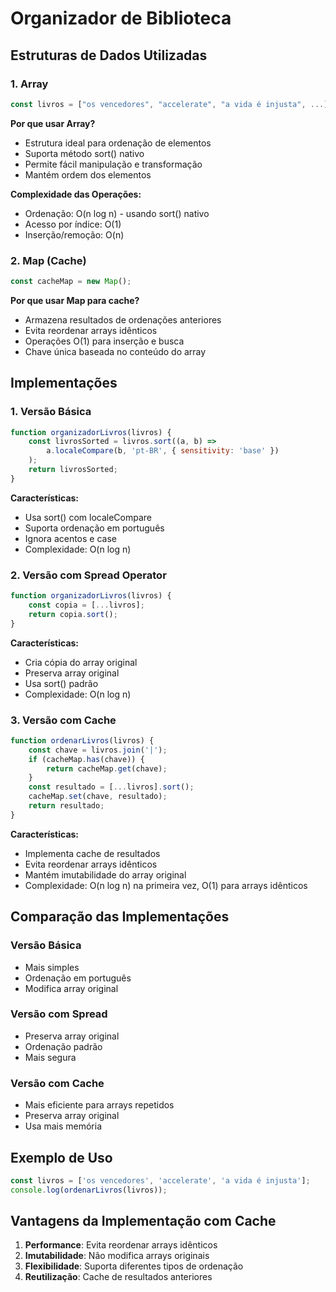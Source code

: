 # Organizador de Biblioteca

## Estruturas de Dados Utilizadas

### 1. Array
```javascript
const livros = ["os vencedores", "accelerate", "a vida é injusta", ...]
```

**Por que usar Array?**
- Estrutura ideal para ordenação de elementos
- Suporta método sort() nativo
- Permite fácil manipulação e transformação
- Mantém ordem dos elementos

**Complexidade das Operações:**
- Ordenação: O(n log n) - usando sort() nativo
- Acesso por índice: O(1)
- Inserção/remoção: O(n)

### 2. Map (Cache)
```javascript
const cacheMap = new Map();
```

**Por que usar Map para cache?**
- Armazena resultados de ordenações anteriores
- Evita reordenar arrays idênticos
- Operações O(1) para inserção e busca
- Chave única baseada no conteúdo do array

## Implementações

### 1. Versão Básica
```javascript
function organizadorLivros(livros) {
    const livrosSorted = livros.sort((a, b) =>
        a.localeCompare(b, 'pt-BR', { sensitivity: 'base' })
    );
    return livrosSorted;
}
```

**Características:**
- Usa sort() com localeCompare
- Suporta ordenação em português
- Ignora acentos e case
- Complexidade: O(n log n)

### 2. Versão com Spread Operator
```javascript
function organizadorLivros(livros) {
    const copia = [...livros];
    return copia.sort();
}
```

**Características:**
- Cria cópia do array original
- Preserva array original
- Usa sort() padrão
- Complexidade: O(n log n)

### 3. Versão com Cache
```javascript
function ordenarLivros(livros) {
    const chave = livros.join('|');
    if (cacheMap.has(chave)) {
        return cacheMap.get(chave);
    }
    const resultado = [...livros].sort();
    cacheMap.set(chave, resultado);
    return resultado;
}
```

**Características:**
- Implementa cache de resultados
- Evita reordenar arrays idênticos
- Mantém imutabilidade do array original
- Complexidade: O(n log n) na primeira vez, O(1) para arrays idênticos

## Comparação das Implementações

### Versão Básica
- Mais simples
- Ordenação em português
- Modifica array original

### Versão com Spread
- Preserva array original
- Ordenação padrão
- Mais segura

### Versão com Cache
- Mais eficiente para arrays repetidos
- Preserva array original
- Usa mais memória

## Exemplo de Uso

```javascript
const livros = ['os vencedores', 'accelerate', 'a vida é injusta'];
console.log(ordenarLivros(livros));
```

## Vantagens da Implementação com Cache

1. **Performance**: Evita reordenar arrays idênticos
2. **Imutabilidade**: Não modifica arrays originais
3. **Flexibilidade**: Suporta diferentes tipos de ordenação
4. **Reutilização**: Cache de resultados anteriores 
